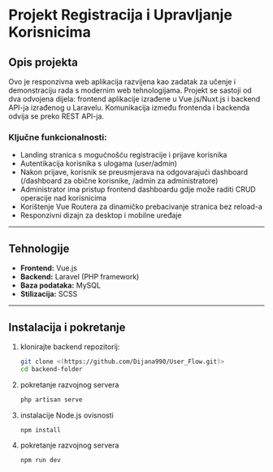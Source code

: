 # Projekt Registracija i Upravljanje Korisnicima

## Opis projekta

Ovo je responzivna web aplikacija razvijena kao zadatak za učenje i demonstraciju rada s modernim web tehnologijama. Projekt se sastoji od dva odvojena dijela: frontend aplikacije izrađene u Vue.js/Nuxt.js i backend API-ja izrađenog u Laravelu. Komunikacija između frontenda i backenda odvija se preko REST API-ja.

### Ključne funkcionalnosti:

- Landing stranica s mogućnošću registracije i prijave korisnika
- Autentikacija korisnika s ulogama (user/admin)
- Nakon prijave, korisnik se preusmjerava na odgovarajući dashboard (/dashboard za obične korisnike, /admin za administratore)
- Administrator ima pristup frontend dashboardu gdje može raditi CRUD operacije nad korisnicima
- Korištenje Vue Routera za dinamičko prebacivanje stranica bez reload-a
- Responzivni dizajn za desktop i mobilne uređaje

---

## Tehnologije

- **Frontend:** Vue.js 
- **Backend:** Laravel (PHP framework)  
- **Baza podataka:** MySQL 
- **Stilizacija:** SCSS 

---

## Instalacija i pokretanje

1. klonirajte backend repozitorij:
    ```bash
   git clone <(https://github.com/Dijana990/User_Flow.git)>
   cd backend-folder
2. pokretanje razvojnog servera
   ```bash
   php artisan serve
3. instalacije Node.js ovisnosti
   ```bash
   npm install
4. pokretanje razvojnog servera
   ```bash
   npm run dev



